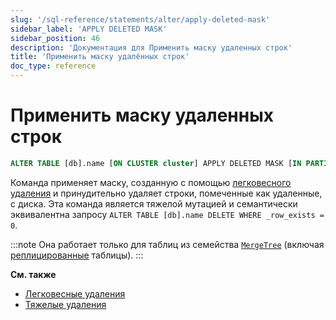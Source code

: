 ```yaml
---
slug: '/sql-reference/statements/alter/apply-deleted-mask'
sidebar_label: 'APPLY DELETED MASK'
sidebar_position: 46
description: 'Документация для Применить маску удаленных строк'
title: 'Применить маску удалённых строк'
doc_type: reference
---
```

# Применить маску удаленных строк

```sql
ALTER TABLE [db].name [ON CLUSTER cluster] APPLY DELETED MASK [IN PARTITION partition_id]
```

Команда применяет маску, созданную с помощью [легковесного удаления](/sql-reference/statements/delete) и принудительно удаляет строки, помеченные как удаленные, с диска. Эта команда является тяжелой мутацией и семантически эквивалентна запросу ```ALTER TABLE [db].name DELETE WHERE _row_exists = 0```.

:::note
Она работает только для таблиц из семейства [`MergeTree`](../../../engines/table-engines/mergetree-family/mergetree.md) (включая [реплицированные](../../../engines/table-engines/mergetree-family/replication.md) таблицы).
:::

**См. также**

- [Легковесные удаления](/sql-reference/statements/delete)
- [Тяжелые удаления](/sql-reference/statements/alter/delete.md)